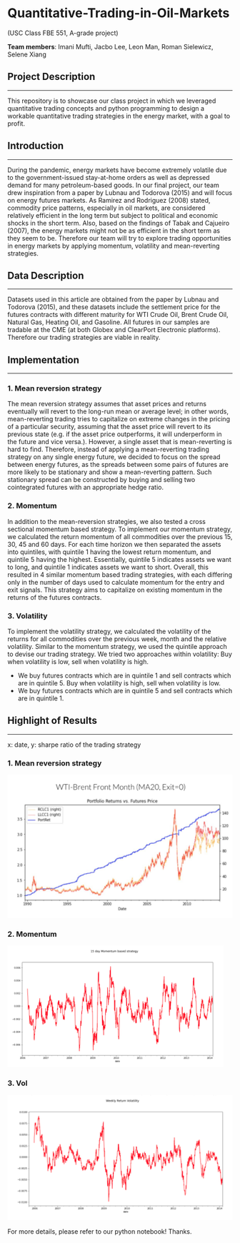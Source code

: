 # Quantitative-Trading-in-Oil-Markets 
(USC Class FBE 551, A-grade project)

**Team members**:
Imani Mufti, Jacbo Lee, Leon Man, Roman Sielewicz, Selene Xiang

## Project Description
*********************
This repository is to showcase our class project in which we leveraged quantitative trading concepts and python programming to design a workable quantitative trading strategies in the energy market, with a goal to profit.


## Introduction
*********************
During the pandemic, energy markets have become extremely volatile due to the government-issued stay-at-home orders as well as depressed demand for many petroleum-based goods. In our final project, our team drew inspiration from a paper by Lubnau and Todorova (2015) and will focus on energy futures markets. As Ramirez and Rodriguez (2008) stated, commodity price patterns, especially in oil markets, are considered relatively efficient in the long term but subject to political and economic shocks in the short term. Also, based on the findings of Tabak and Cajueiro (2007), the energy markets might not be as efficient in the short term as they seem to be. Therefore our team will try to explore trading opportunities in energy markets by applying momentum, volatility and mean-reverting strategies. 


## Data Description
*********************
Datasets used in this article are obtained from the paper by Lubnau and Todorova (2015), and these datasets include the settlement price for the futures contracts with different maturity for WTI Crude Oil, Brent Crude Oil, Natural Gas, Heating Oil, and Gasoline. All futures in our samples are tradable at the CME (at both Globex and ClearPort Electronic platforms). Therefore our trading strategies are viable in reality.


## Implementation
*********************
### 1. Mean reversion strategy
The mean reversion strategy assumes that asset prices and returns eventually will revert to the long-run mean or average level; in other words, mean-reverting trading tries to capitalize on extreme changes in the pricing of a particular security, assuming that the asset price will revert to its previous state (e.g. if the asset price outperforms, it will underperform in the future and vice versa.). However, a single asset that is mean-reverting is hard to find. Therefore, instead of applying a mean-reverting trading strategy on any single energy future, we decided to focus on the spread between energy futures, as the spreads between some pairs of futures are more likely to be stationary and show a mean-reverting pattern. Such stationary spread can be constructed by buying and selling two cointegrated futures with an appropriate hedge ratio. 

### 2. Momentum
In addition to the mean-reversion strategies, we also tested a cross sectional momentum based strategy. To implement our momentum strategy, we calculated the return momentum of all commodities over the previous 15, 30, 45 and 60 days. For each time horizon we then separated the assets into quintiles, with quintile 1 having the lowest return momentum, and quintile 5 having the highest. Essentially, quintile 5 indicates assets we want to long, and quintile 1 indicates assets we want to short. Overall, this resulted in 4 similar momentum based trading strategies, with each differing only in the number of days used to calculate momentum for the entry and exit signals. This strategy aims to capitalize on existing momentum in the returns of the futures contracts. 

### 3. Volatility
To implement the volatility strategy, we calculated the volatility of the returns for all commodities over the previous week, month and the relative volatility. Similar to the momentum strategy, we used the quintile approach to devise our trading strategy. We tried two approaches within volatility:
Buy when volatility is low, sell when volatility is high.
* We buy futures contracts which are in quintile 1 and sell contracts which are in quintile 5. Buy when volatility is high, sell when volatility is low.
* We buy futures contracts which are in quintile 5 and sell contracts which are in quintile 1.

## Highlight of Results
*********************
x: date, y: sharpe ratio of the trading strategy

### 1. Mean reversion strategy
![meanrevertingstrategy](https://github.com/kwlwman2/Quantitative-Trading-in-Oil-Markets/blob/main/Final%20Project%20Summary/Images/meanreverting.png)
### 2. Momentum
![meanrevertingstrategy](https://github.com/kwlwman2/Quantitative-Trading-in-Oil-Markets/blob/main/Final%20Project%20Summary/Images/momentum.png)
### 3. Vol
![meanrevertingstrategy](https://github.com/kwlwman2/Quantitative-Trading-in-Oil-Markets/blob/main/Final%20Project%20Summary/Images/vol.png)

For more details, please refer to our python notebook! Thanks.



